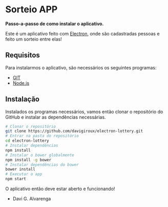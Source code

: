 # Sorteio APP 

**Passo-a-passo de como instalar o aplicativo.**

Este é um aplicativo feito com [Electron](https://electron.atom.io/), onde são cadastradas pessoas e feito um sorteio entre elas!

## Requisitos

Para instalarmos o aplicativo, são necessários os seguintes programas:

 * [GIT](https://git-scm.com/downloads)
 * [Node.js](https://nodejs.org/en/download/)


## Instalação

Instalados os programas necessários, vamos então clonar o repositório do GitHub e instalar as dependências necessárias.

```bash
# Clonar o repositório
git clone https://github.com/davigiroux/electron-lottery.git
# Entrar na pasta do repositório
cd electron-lottery
# Instalar dependências
npm install
# Instalar o bower globalmente
npm install -g bower
# Instalar dependências do bower
bower install
# Executar o app
npm start
```

O aplicativo então deve estar aberto e funcionando!
- Davi G. Alvarenga
